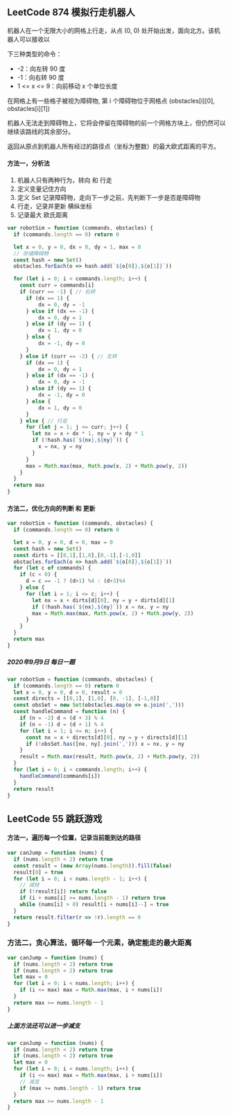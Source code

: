 <h2 id='1'>LeetCode 874 模拟行走机器人</h2>
机器人在一个无限大小的网格上行走，从点 (0, 0) 处开始出发，面向北方。该机器人可以接收以

下三种类型的命令：
* -2：向左转 90 度  
* -1：向右转 90 度
* 1 <= x <= 9：向前移动 x 个单位长度

在网格上有一些格子被视为障碍物, 第 i 个障碍物位于网格点  (obstacles[i][0], obstacles[i][1])

机器人无法走到障碍物上，它将会停留在障碍物的前一个网格方块上，但仍然可以继续该路线的其余部分。

返回从原点到机器人所有经过的路径点（坐标为整数）的最大欧式距离的平方。

#### 方法一，分析法
1. 机器人只有两种行为，转向 和 行走
2. 定义变量记住方向
3. 定义 Set 记录障碍物，走向下一步之前，先判断下一步是否是障碍物
4. 行走，记录并更新 横纵坐标
5. 记录最大 欧氏距离

```javascript
var robotSim = function (commands, obstacles) {
  if (commands.length == 0) return 0

  let x = 0, y = 0, dx = 0, dy = 1, max = 0
  // 存储障碍物
  const hash = new Set()
  obstacles.forEach(o => hash.add(`${o[0]},${o[1]}`))

  for (let i = 0; i < commands.length; i++) {
    const curr = commands[i]
    if (curr == -1) { // 右转
      if (dx == 1) {
          dx = 0, dy = -1
      } else if (dx == -1) {
          dx = 0, dy = 1
      } else if (dy == 1) {
          dx = 1, dy = 0
      } else {
          dx = -1, dy = 0
      }
    } else if (curr == -2) { // 左转
      if (dx == 1) {
          dx = 0, dy = 1
      } else if (dx == -1) {
          dx = 0, dy = -1
      } else if (dy == 1) {
          dx = -1, dy = 0
      } else {
          dx = 1, dy = 0
      }
    } else { // 行走
      for (let j = 1; j <= curr; j++) {
        let nx = x + dx * 1, ny = y + dy * 1
        if (!hash.has(`${nx},${ny}`)) {
          x = nx, y = ny
        }
      }
      max = Math.max(max, Math.pow(x, 2) + Math.pow(y, 2))
    }
  }
  return max
}
```

#### 方法二，优化方向的判断 和 更新

```javascript
var robotSim = function (commands, obstacles) {
  if (commands.length == 0) return 0

  let x = 0, y = 0, d = 0, max = 0
  const hash = new Set()
  const dirts = [[0,1],[1,0],[0,-1],[-1,0]]
  obstacles.forEach(o => hash.add(`${o[0]},${o[1]}`))
  for (let c of commands) {
    if (c < 0) {
      d = c == -1 ? (d+1) %4 : (d+3)%4
    } else {
      for (let i = 1; i <= c; i++) {
        let nx = x + dirts[d][0], ny = y + dirts[d][1] 
        if (!hash.has(`${nx},${ny}`)) x = nx, y = ny
        max = Math.max(max, Math.pow(x, 2) + Math.pow(y, 2))
      }
    }
  } 
  return max
} 
```

##### 2020年9月9日 每日一题
```javascript
var robotSum = function (commands, obstacles) {
  if (commands.length == 0) return 0
  let x = 0, y = 0, d = 0, result = 0
  const directs = [[0,1], [1,0], [0, -1], [-1,0]]
  const obsSet = new Set(obstacles.map(o => o.join(',')))
  const handleCommand = function (n) {
    if (n = -2) d = (d + 3) % 4
    if (n = -1) d = (d + 1) % 4
    for (let i = 1; i <= n; i++) {
      const nx = x + directs[d][0], ny = y + directs[d][1]
      if (!obsSet.has([nx, ny].join(','))) x = nx, y = ny
    }
    result = Math.max(result, Math.pow(x, 2) + Math.pow(y, 2))
  }
  for (let i = 0; i < commands.length; i++) {
    handleCommand(commands[i])
  }
  return result
}
```

<h2 id='2'>LeetCode 55 跳跃游戏</h2>

#### 方法一，遍历每一个位置，记录当前能到达的路径

```javascript
var canJump = function (nums) {
  if (nums.length < 2) return true
  const result = (new Array(nums.length)).fill(false)
  result[0] = true
  for (let i = 0; i < nums.length - 1; i++) {
    // 减枝
    if (!result[i]) return false
    if (i + nums[i] >= nums.length - 1) return true
    while (nums[i] > 0) result[i + nums[i]--] = true
  }
  return result.filter(r => !r).length == 0
}
```

### 方法二，贪心算法，循环每一个元素，确定能走的最大距离

```javascript
var canJump = function (nums) {
  if (nums.length < 2) return true
  if (nums.length < 2) return true
  let max = 0
  for (let i = 0; i < nums.length; i++) {
    if (i <= max) max = Math.max(max, i + nums[i])
  }
  return max >= nums.length - 1
}
```

##### 上面方法还可以进一步减支
```javascript
var canJump = function (nums) {
  if (nums.length < 2) return true
  if (nums.length < 2) return true
  let max = 0
  for (let i = 0; i < nums.length; i++) {
    if (i <= max) max = Math.max(max, i + nums[i])
    // 减支
    if (max >= nums.length - 1) return true
  }
  return max >= nums.length - 1
}
```